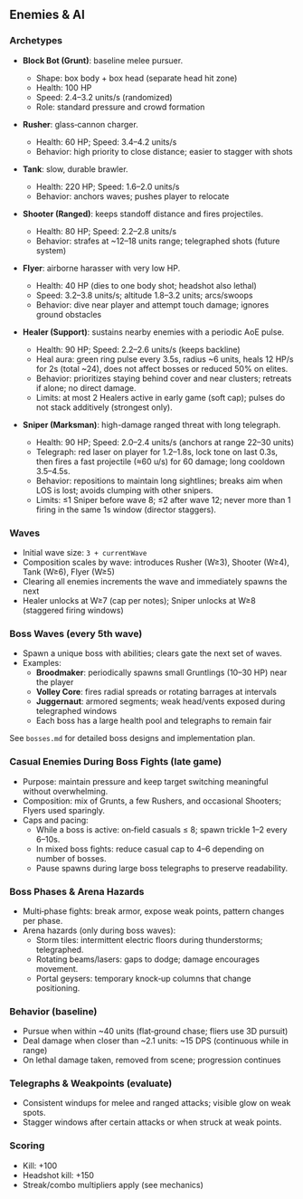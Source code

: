## Enemies & AI

### Archetypes
- **Block Bot (Grunt)**: baseline melee pursuer.
  - Shape: box body + box head (separate head hit zone)
  - Health: 100 HP
  - Speed: 2.4–3.2 units/s (randomized)
  - Role: standard pressure and crowd formation

- **Rusher**: glass‑cannon charger.
  - Health: 60 HP; Speed: 3.4–4.2 units/s
  - Behavior: high priority to close distance; easier to stagger with shots

- **Tank**: slow, durable brawler.
  - Health: 220 HP; Speed: 1.6–2.0 units/s
  - Behavior: anchors waves; pushes player to relocate

- **Shooter (Ranged)**: keeps standoff distance and fires projectiles.
  - Health: 80 HP; Speed: 2.2–2.8 units/s
  - Behavior: strafes at ~12–18 units range; telegraphed shots (future system)

- **Flyer**: airborne harasser with very low HP.
  - Health: 40 HP (dies to one body shot; headshot also lethal)
  - Speed: 3.2–3.8 units/s; altitude 1.8–3.2 units; arcs/swoops
  - Behavior: dive near player and attempt touch damage; ignores ground obstacles

- **Healer (Support)**: sustains nearby enemies with a periodic AoE pulse.
  - Health: 90 HP; Speed: 2.2–2.6 units/s (keeps backline)
  - Heal aura: green ring pulse every 3.5s, radius ~6 units, heals 12 HP/s for 2s (total ~24), does not affect bosses or reduced 50% on elites.
  - Behavior: prioritizes staying behind cover and near clusters; retreats if alone; no direct damage.
  - Limits: at most 2 Healers active in early game (soft cap); pulses do not stack additively (strongest only).

- **Sniper (Marksman)**: high-damage ranged threat with long telegraph.
  - Health: 90 HP; Speed: 2.0–2.4 units/s (anchors at range 22–30 units)
  - Telegraph: red laser on player for 1.2–1.8s, lock tone on last 0.3s, then fires a fast projectile (≈60 u/s) for 60 damage; long cooldown 3.5–4.5s.
  - Behavior: repositions to maintain long sightlines; breaks aim when LOS is lost; avoids clumping with other snipers.
  - Limits: ≤1 Sniper before wave 8; ≤2 after wave 12; never more than 1 firing in the same 1s window (director staggers).

### Waves
- Initial wave size: `3 + currentWave`
- Composition scales by wave: introduces Rusher (W≥3), Shooter (W≥4), Tank (W≥6), Flyer (W≥5)
- Clearing all enemies increments the wave and immediately spawns the next
 - Healer unlocks at W≥7 (cap per notes); Sniper unlocks at W≥8 (staggered firing windows)

### Boss Waves (every 5th wave)
- Spawn a unique boss with abilities; clears gate the next set of waves.
- Examples:
  - **Broodmaker**: periodically spawns small Gruntlings (10–30 HP) near the player
  - **Volley Core**: fires radial spreads or rotating barrages at intervals
  - **Juggernaut**: armored segments; weak head/vents exposed during telegraphed windows
  - Each boss has a large health pool and telegraphs to remain fair
  
See `bosses.md` for detailed boss designs and implementation plan.

### Casual Enemies During Boss Fights (late game)
- Purpose: maintain pressure and keep target switching meaningful without overwhelming.
- Composition: mix of Grunts, a few Rushers, and occasional Shooters; Flyers used sparingly.
- Caps and pacing:
  - While a boss is active: on‑field casuals ≤ 8; spawn trickle 1–2 every 6–10s.
  - In mixed boss fights: reduce casual cap to 4–6 depending on number of bosses.
  - Pause spawns during large boss telegraphs to preserve readability.

### Boss Phases & Arena Hazards
- Multi‑phase fights: break armor, expose weak points, pattern changes per phase.
- Arena hazards (only during boss waves):
  - Storm tiles: intermittent electric floors during thunderstorms; telegraphed.
  - Rotating beams/lasers: gaps to dodge; damage encourages movement.
  - Portal geysers: temporary knock‑up columns that change positioning.

### Behavior (baseline)
- Pursue when within ~40 units (flat‑ground chase; fliers use 3D pursuit)
- Deal damage when closer than ~2.1 units: ~15 DPS (continuous while in range)
- On lethal damage taken, removed from scene; progression continues

### Telegraphs & Weakpoints (evaluate)
- Consistent windups for melee and ranged attacks; visible glow on weak spots.
- Stagger windows after certain attacks or when struck at weak points.

### Scoring
- Kill: +100
- Headshot kill: +150
- Streak/combo multipliers apply (see mechanics)


